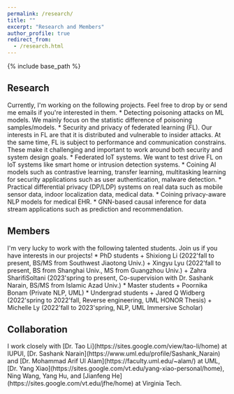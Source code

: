 ```yaml
---
permalink: /research/
title: ""
excerpt: "Research and Members"
author_profile: true
redirect_from: 
  - /research.html
---
```


{% include base_path %}

<h2> Research</h2> 
Currently, I'm working on the following projects. Feel free to drop by or send me emails if you're interested in them. 
* Detecting poisoning attacks on ML models. We mainly focus on the statistic difference of poisoning samples/models.
* Security and privacy of federated learning (FL). Our interests in FL are that it is distributed and vulnerable to insider attacks. At the same time, FL is subject to performance and communication constrains. These make it challenging and important to work around both security and system design goals.  
* Federated IoT systems. We want to test drive FL on IoT systems like smart home or intrusion detection systems.
* Coining AI models such as contrastive learning, transfer learning, multitasking learning for security applications such as user authentication, malware detection.
* Practical differential privacy (DP/LDP) systems on real data such as mobile sensor data, indoor localization data, medical data.
* Coining privacy-aware NLP models for medical EHR.
* GNN-based causal inference for data stream applications such as prediction and recommendation.

<h2>Members</h2>
I'm very lucky to work with the following talented students. Join us if you have interests in our projects!
* PhD students
  + Shixiong Li (2022'fall to present, BS/MS from Southwest Jiaotong Univ.)
  + Xingyu Lyu (2022'fall to present, BS from Shanghai Univ., MS from Guangzhou Univ.)
  + Zahra SharifiSoltani (2023'spring to present, Co-supervision with Dr. Sashank Narain, BS/MS from Islamic Azad Univ.)
* Master students
  + Poornika Bonam (Private NLP, UML)
* Undergrad students
  + Jared Q Widberg (2022'spring to 2022'fall, Reverse engineering, UML HONOR Thesis)
  + Michelle Ly (2022'fall to 2023'spring, NLP, UML Immersive Scholar)

<h2> Collaboration</h2> 
I work closely with [Dr. Tao Li](https://sites.google.com/view/tao-li/home) at IUPUI, [Dr. Sashank Narain](https://www.uml.edu/profile/Sashank_Narain) and [Dr. Mohammad Arif Ul Alam](https://faculty.uml.edu/~alam/) at UML, [Dr. Yang Xiao](https://sites.google.com/vt.edu/yang-xiao-personal/home), Ning Wang, Yang Hu, and [Jianfeng He](https://sites.google.com/vt.edu/jfhe/home) at Virginia Tech.
